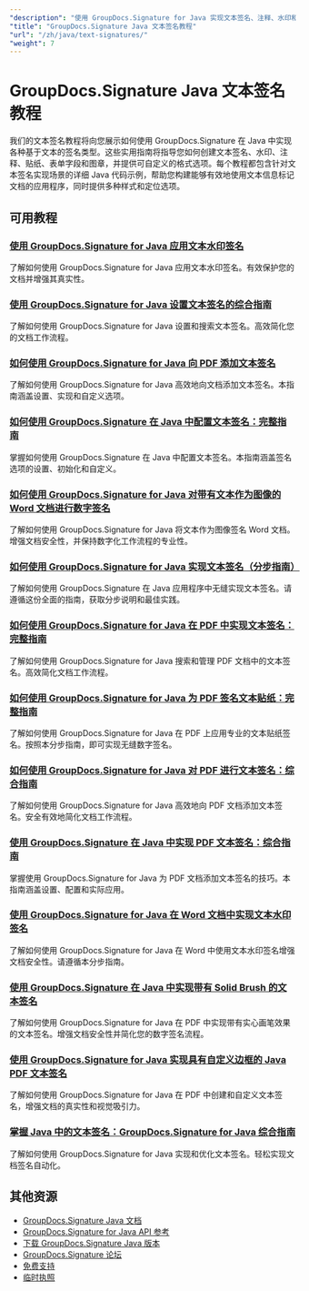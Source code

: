 ```yaml
---
"description": "使用 GroupDocs.Signature for Java 实现文本签名、注释、水印和基于文本的文档标记的分步教程。"
"title": "GroupDocs.Signature Java 文本签名教程"
"url": "/zh/java/text-signatures/"
"weight": 7
---
```


# GroupDocs.Signature Java 文本签名教程

我们的文本签名教程将向您展示如何使用 GroupDocs.Signature 在 Java 中实现各种基于文本的签名类型。这些实用指南将指导您如何创建文本签名、水印、注释、贴纸、表单字段和图章，并提供可自定义的格式选项。每个教程都包含针对文本签名实现场景的详细 Java 代码示例，帮助您构建能够有效地使用文本信息标记文档的应用程序，同时提供多种样式和定位选项。

## 可用教程

### [使用 GroupDocs.Signature for Java 应用文本水印签名](./apply-text-watermark-signature-groupdocs-java/)
了解如何使用 GroupDocs.Signature for Java 应用文本水印签名。有效保护您的文档并增强其真实性。

### [使用 GroupDocs.Signature for Java 设置文本签名的综合指南](./guide-setting-up-text-signatures-groupdocs-signature-java/)
了解如何使用 GroupDocs.Signature for Java 设置和搜索文本签名。高效简化您的文档工作流程。

### [如何使用 GroupDocs.Signature for Java 向 PDF 添加文本签名](./groupdocs-signature-java-add-text-signature/)
了解如何使用 GroupDocs.Signature for Java 高效地向文档添加文本签名。本指南涵盖设置、实现和自定义选项。

### [如何使用 GroupDocs.Signature 在 Java 中配置文本签名：完整指南](./configure-text-signatures-java-groupdocs-signature/)
掌握如何使用 GroupDocs.Signature 在 Java 中配置文本签名。本指南涵盖签名选项的设置、初始化和自定义。

### [如何使用 GroupDocs.Signature for Java 对带有文本作为图像的 Word 文档进行数字签名](./sign-word-docs-text-image-groupdocs-java/)
了解如何使用 GroupDocs.Signature for Java 将文本作为图像签名 Word 文档。增强文档安全性，并保持数字化工作流程的专业性。

### [如何使用 GroupDocs.Signature for Java 实现文本签名（分步指南）](./implement-text-signatures-groupdocs-java/)
了解如何使用 GroupDocs.Signature 在 Java 应用程序中无缝实现文本签名。请遵循这份全面的指南，获取分步说明和最佳实践。

### [如何使用 GroupDocs.Signature for Java 在 PDF 中实现文本签名：完整指南](./groupdocs-signature-java-text-signatures-pdf/)
了解如何使用 GroupDocs.Signature for Java 搜索和管理 PDF 文档中的文本签名。高效简化文档工作流程。

### [如何使用 GroupDocs.Signature for Java 为 PDF 签名文本贴纸：完整指南](./groupdocs-signature-java-pdf-text-sticker/)
了解如何使用 GroupDocs.Signature for Java 在 PDF 上应用专业的文本贴纸签名。按照本分步指南，即可实现无缝数字签名。

### [如何使用 GroupDocs.Signature for Java 对 PDF 进行文本签名：综合指南](./sign-pdf-text-groupdocs-signature-java/)
了解如何使用 GroupDocs.Signature for Java 高效地向 PDF 文档添加文本签名。安全有效地简化文档工作流程。

### [使用 GroupDocs.Signature 在 Java 中实现 PDF 文本签名：综合指南](./pdf-text-signatures-java-groupdocs-signature/)
掌握使用 GroupDocs.Signature for Java 为 PDF 文档添加文本签名的技巧。本指南涵盖设置、配置和实际应用。

### [使用 GroupDocs.Signature for Java 在 Word 文档中实现文本水印签名](./implement-text-watermark-signature-word-documents-groupdocs-java/)
了解如何使用 GroupDocs.Signature for Java 在 Word 中使用文本水印签名增强文档安全性。请遵循本分步指南。

### [使用 GroupDocs.Signature 在 Java 中实现带有 Solid Brush 的文本签名](./groupdocs-signature-java-text-solid-brush/)
了解如何使用 GroupDocs.Signature for Java 在 PDF 中实现带有实心画笔效果的文本签名。增强文档安全性并简化您的数字签名流程。

### [使用 GroupDocs.Signature for Java 实现具有自定义边框的 Java PDF 文本签名](./java-pdf-text-signatures-groupdocs-custom-borders/)
了解如何使用 GroupDocs.Signature for Java 在 PDF 中创建和自定义文本签名，增强文档的真实性和视觉吸引力。

### [掌握 Java 中的文本签名：GroupDocs.Signature for Java 综合指南](./groupdocs-signature-java-text-signatures-guide/)
了解如何使用 GroupDocs.Signature for Java 实现和优化文本签名。轻松实现文档签名自动化。

## 其他资源

- [GroupDocs.Signature Java 文档](https://docs.groupdocs.com/signature/java/)
- [GroupDocs.Signature for Java API 参考](https://reference.groupdocs.com/signature/java/)
- [下载 GroupDocs.Signature Java 版本](https://releases.groupdocs.com/signature/java/)
- [GroupDocs.Signature 论坛](https://forum.groupdocs.com/c/signature)
- [免费支持](https://forum.groupdocs.com/)
- [临时执照](https://purchase.groupdocs.com/temporary-license/)